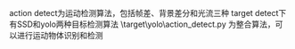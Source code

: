 action detect为运动检测算法，包括帧差、背景差分和光流三种
target detect下有SSD和yolo两种目标检测算法
\target\yolo\action_detect.py 为整合算法，可以进行运动物体识别和检测